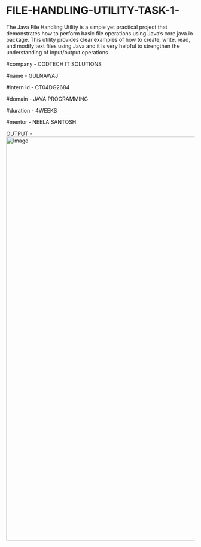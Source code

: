 # FILE-HANDLING-UTILITY-TASK-1-
The Java File Handling Utility is a simple yet practical project that demonstrates how to perform basic file operations using Java’s core java.io package. This utility provides clear examples of how to create, write, read, and modify text files using Java and it is very helpful to strengthen the understanding of input/output operations 


#company - CODTECH IT SOLUTIONS

#name - GULNAWAJ

#intern id - CT04DG2684

#domain - JAVA PROGRAMMING 

#duration - 4WEEKS

#mentor - NEELA SANTOSH

OUTPUT - <img width="1920" height="1080" alt="Image" src="https://github.com/user-attachments/assets/4c68aaf9-7f52-4a74-bc2f-6ff04936f378" />
